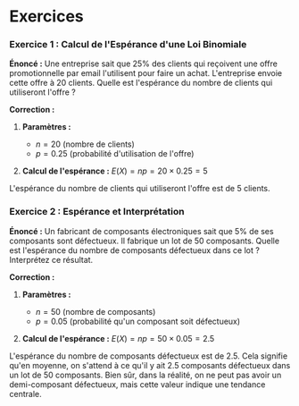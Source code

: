 # Exercices

### Exercice 1 : Calcul de l'Espérance d'une Loi Binomiale

**Énoncé :**
Une entreprise sait que 25% des clients qui reçoivent une offre promotionnelle par email l'utilisent pour faire un achat. L'entreprise envoie cette offre à 20 clients. Quelle est l'espérance du nombre de clients qui utiliseront l'offre ?

**Correction :**

1. **Paramètres :**
   - $n = 20$ (nombre de clients)
   - $p = 0.25$ (probabilité d'utilisation de l'offre)

2. **Calcul de l'espérance :**
   $E(X) = np = 20 \times 0.25 = 5$

L'espérance du nombre de clients qui utiliseront l'offre est de 5 clients.

### Exercice 2 : Espérance et Interprétation

**Énoncé :**
Un fabricant de composants électroniques sait que 5% de ses composants sont défectueux. Il fabrique un lot de 50 composants. Quelle est l'espérance du nombre de composants défectueux dans ce lot ? Interprétez ce résultat.

**Correction :**

1. **Paramètres :**
   - $n = 50$ (nombre de composants)
   - $p = 0.05$ (probabilité qu'un composant soit défectueux)

2. **Calcul de l'espérance :**
   $E(X) = np = 50 \times 0.05 = 2.5$

L'espérance du nombre de composants défectueux est de 2.5. Cela signifie qu'en moyenne, on s'attend à ce qu'il y ait 2.5 composants défectueux dans un lot de 50 composants. Bien sûr, dans la réalité, on ne peut pas avoir un demi-composant défectueux, mais cette valeur indique une tendance centrale.

